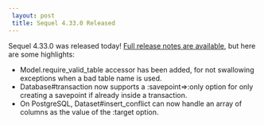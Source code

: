 ```yaml
---
 layout: post
 title: Sequel 4.33.0 Released
---
```


Sequel 4.33.0 was released today!  <a href="/rdoc/files/doc/release_notes/4_33_0_txt.html">Full release notes are available</a>, but here are some highlights:

* Model.require_valid_table accessor has been added, for not swallowing exceptions when a bad table name is used.
* Database#transaction now supports a :savepoint=>:only option for only creating a savepoint if already inside a transaction.
* On PostgreSQL, Dataset#insert_conflict can now handle an array of columns as the value of the :target option.
